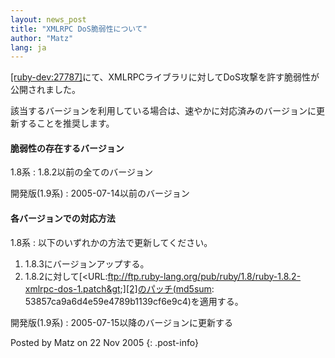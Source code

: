```yaml
---
layout: news_post
title: "XMLRPC DoS脆弱性について"
author: "Matz"
lang: ja
---
```


[\[ruby-dev:27787\]][1]にて、XMLRPCライブラリに対してDoS攻撃を許す脆弱性が公開されました。

該当するバージョンを利用している場合は、速やかに対応済みのバージョンに更新することを推奨します。

#### 脆弱性の存在するバージョン

1.8系
: 1\.8.2以前の全てのバージョン

開発版(1.9系)
: 2005-07-14以前のバージョン

#### 各バージョンでの対応方法

1.8系
: 以下のいずれかの方法で更新してください。
  1.  1\.8.3にバージョンアップする。
  2.  1\.8.2に対して[&lt;URL:ftp://ftp.ruby-lang.org/pub/ruby/1.8/ruby-1.8.2-xmlrpc-dos-1.patch&gt;][2]のパッチ(md5sum:
      53857ca9a6d4e59e4789b1139cf6e9c4)を適用する。

開発版(1.9系)
: 2005-07-15以降のバージョンに更新する

Posted by Matz on 22 Nov 2005
{: .post-info}



[1]: http://blade.nagaokaut.ac.jp/cgi-bin/scat.rb/ruby/ruby-dev/27787 
[2]: ftp://ftp.ruby-lang.org/pub/ruby/1.8/ruby-1.8.2-xmlrpc-dos-1.patch 
